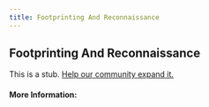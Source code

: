 ```yaml
---
title: Footprinting And Reconnaissance
---
```


## Footprinting And Reconnaissance

This is a stub. [Help our community expand it.](https://github.com/freeCodeCamp/guide-articles/tree/master/articles/Security/Footprinting-And-Reconnaissance/index.md)

<!-- The article goes here, in GitHub-flavored Markdown. Feel free to add YouTube videos, images, and CodePen/JSBin embeds  -->

#### More Information:
<!-- Please add any articles you think might be helpful to read before writing the article -->


